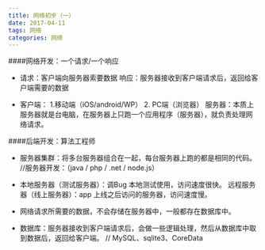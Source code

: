 ```yaml
---
title: 网络初步（一）
date: 2017-04-11
tags: 网络
categories: 网络
---
```

####网络开发：一个请求/一个响应

 - 请求：客户端向服务器索要数据
 响应：服务器接收到客户端请求后，返回给客户端需要的数据

 - 客户端： 1.移动端（iOS/android/WP） 2. PC端（浏览器）
服务器：本质上服务器就是台电脑，在服务器上只跑一个应用程序（服务器），就负责处理网络请求。

####后端开发：算法工程师
 - 服务器集群：将多台服务器组合在一起，每台服务器上跑的都是相同的代码。
//服务器开发：（java / php / .net / node.js）

 - 本地服务器（测试服务器）：调Bug 本地测试使用，访问速度很快。
远程服务器（线上服务器）：app 上线之后访问的服务器，访问速度慢。

- 网络请求所需要的数据，不会存储在服务器中，一般都存在数据库中。

- 数据库：服务器接收到客户端请求后，会做一些逻辑处理，然后从数据库中取到数据后，返回给客户端。
// MySQL、sqlite3、CoreData
